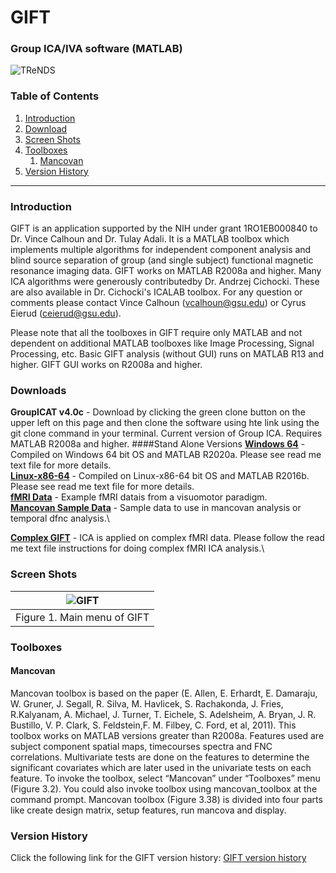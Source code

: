 # GIFT 
### Group ICA/IVA software (MATLAB)
![TReNDS](https://trendscenter.org/wp-content/uploads/2019/06/background_eeg_1.jpg)
### Table of Contents
1. [Introduction](#secIntro)
2. [Download](#secDownload)
3. [Screen Shots](#secScreen)
4. [Toolboxes](#secTools)
	1. [Mancovan](#secToolMan)
5. [Version History](#secVerHist)
---
### Introduction <a name="secIntro"></a>
GIFT is an application supported by the NIH under grant 1RO1EB000840 to Dr. Vince Calhoun and Dr. Tulay Adali. It is a MATLAB toolbox which implements multiple algorithms for independent 
component analysis and blind source separation of group (and single subject) functional magnetic resonance imaging data. GIFT works on MATLAB R2008a and higher. Many ICA algorithms were 
generously contributedby Dr. Andrzej Cichocki. These are also available in Dr. Cichocki's ICALAB toolbox. For any question or comments please contact Vince Calhoun (vcalhoun@gsu.edu) or 
Cyrus Eierud (ceierud@gsu.edu).

Please note that all the toolboxes in GIFT require only MATLAB and not dependent on additional MATLAB toolboxes like Image Processing, Signal Processing, etc. Basic GIFT analysis (without GUI) 
runs on MATLAB R13 and higher. GIFT GUI works on R2008a and higher. 

### Downloads <a name="secDownload"></a>
**GroupICAT v4.0c**  - Download by clicking the green clone button on the upper left on this page and then clone the software using hte link using the git clone command in your terminal. Current version of Group ICA. Requires MATLAB R2008a and higher.
####Stand Alone Versions
[**Windows 64**](https://trendscenter.org/trends/software/gift/software/stand_alone/GroupICATv4.0c_standalone_Win64.zip) - Compiled on Windows 64 bit OS and MATLAB R2020a. Please see read me text file for more details.\
[**Linux-x86-64**](https://trendscenter.org/trends/software/gift/software/stand_alone/GroupICATv4.0c_standalone_Linux_x86_64.zip) - Compiled on Linux-x86-64 bit OS and MATLAB R2016b. Please see read me text file for more details.\
[**fMRI Data**](https://trendscenter.org/trends/software/gift/data/example_subjects.zip) - Example fMRI datais from a visuomotor paradigm.\
[**Mancovan Sample Data**](https://trendscenter.org/trends/software/gift/data/mancova_sample_data.zip) - Sample data to use in mancovan analysis or temporal dfnc analysis.\

[**Complex GIFT**](https://trendscenter.org/trends/software/gift/software/GroupICATv2.0d_complex.zip) - ICA is applied on complex fMRI data. Please follow the read me text file instructions for doing complex fMRI ICA analysis.\


### Screen Shots <a name="secScreen"></a>

| ![GIFT](https://trendscenter.org/trends/software/gift/images/gift.jpg) |
|:--:|
| Figure 1. Main menu of GIFT|


### Toolboxes <a name="secTools"></a>
#### Mancovan <a name="secToolMan"></a>
Mancovan toolbox is based on the paper (E. Allen, E. Erhardt, E. Damaraju, W. Gruner, J. Segall, R.
Silva, M. Havlicek, S. Rachakonda, J. Fries, R.Kalyanam, A. Michael, J. Turner, T. Eichele, S.
Adelsheim, A. Bryan, J. R. Bustillo, V. P. Clark, S. Feldstein,F. M. Filbey, C. Ford, et al, 2011). This
toolbox works on MATLAB versions greater than R2008a. Features used are subject component
spatial maps, timecourses spectra and FNC correlations. Multivariate tests are done on the features
to determine the significant covariates which are later used in the univariate tests on each feature.
To invoke the toolbox, select “Mancovan” under “Toolboxes” menu (Figure 3.2). You could also
invoke toolbox using mancovan_toolbox at the command prompt. Mancovan toolbox (Figure 3.38)
is divided into four parts like create design matrix, setup features, run mancova and display.

### Version History<a name="secVerHist"></a>
Click the following link for the GIFT version history: [GIFT version history](https://trendscenter.org/trends/software/gift/version_history.html) 

